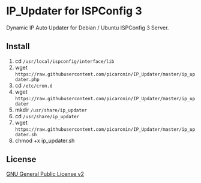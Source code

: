 # IP_Updater for ISPConfig 3
Dynamic IP Auto Updater for Debian / Ubuntu ISPConfig 3 Server.

## Install
1. cd `/usr/local/ispconfig/interface/lib`
2. wget `https://raw.githubusercontent.com/picaronin/IP_Updater/master/ip_updater.php`
3. cd `/etc/cron.d`
4. wget `https://raw.githubusercontent.com/picaronin/IP_Updater/master/ip_updater`
5. mkdir `/usr/share/ip_updater`
6. cd `/usr/share/ip_updater`
7. wget `https://raw.githubusercontent.com/picaronin/IP_Updater/master/ip_updater.sh`
8. chmod +x ip_updater.sh

## License
[GNU General Public License v2](http://opensource.org/licenses/GPL-2.0)